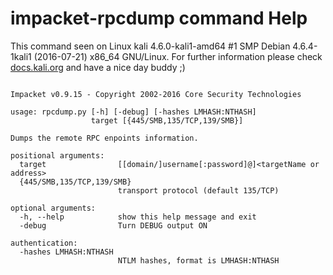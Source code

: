 # impacket-rpcdump command Help
 
 This command seen on Linux kali 4.6.0-kali1-amd64 #1 SMP Debian 4.6.4-1kali1 (2016-07-21) x86_64 GNU/Linux. For further information please check [docs.kali.org](docs.kali.org) and have a nice day buddy ;) 

~~~

Impacket v0.9.15 - Copyright 2002-2016 Core Security Technologies

usage: rpcdump.py [-h] [-debug] [-hashes LMHASH:NTHASH]
                  target [{445/SMB,135/TCP,139/SMB}]

Dumps the remote RPC enpoints information.

positional arguments:
  target                [[domain/]username[:password]@]<targetName or address>
  {445/SMB,135/TCP,139/SMB}
                        transport protocol (default 135/TCP)

optional arguments:
  -h, --help            show this help message and exit
  -debug                Turn DEBUG output ON

authentication:
  -hashes LMHASH:NTHASH
                        NTLM hashes, format is LMHASH:NTHASH

~~~
